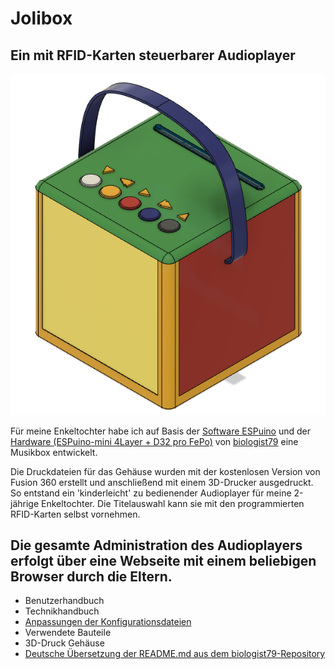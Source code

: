 # Jolibox
## Ein mit RFID-Karten steuerbarer Audioplayer
![Jolibox](Dokumentation/images/Jolibox-Gesamt.png)

Für meine Enkeltochter habe ich auf Basis der [Software ESPuino](https://forum.espuino.de/c/software/7) und der [Hardware (ESPuino-mini 4Layer + D32 pro FePo)](https://forum.espuino.de/t/espuino-mini-4layer/1661) von [biologist79](https://github.com/biologist79/ESPuino) eine Musikbox entwickelt. 

Die Druckdateien für das Gehäuse wurden mit der kostenlosen Version von Fusion 360 erstellt und anschließend mit einem 3D-Drucker ausgedruckt. So entstand ein 'kinderleicht' zu bedienender Audioplayer für meine 2-jährige Enkeltochter. Die Titelauswahl kann sie mit den programmierten RFID-Karten selbst vornehmen. 

Die gesamte Administration des Audioplayers erfolgt über eine Webseite mit einem beliebigen Browser durch die Eltern.
---
- Benutzerhandbuch
- Technikhandbuch
- [Anpassungen der Konfigurationsdateien](Dokumentation/Konfiguration.md)
- Verwendete Bauteile
- 3D-Druck Gehäuse
- [Deutsche Übersetzung der README.md aus dem biologist79-Repository](Dokumentation/README.md-biologist.md)





